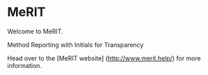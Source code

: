 # MeRIT

Welcome to MeRIT.

Method Reporting with Initials for Transparency

Head over to the [MeRIT website] (http://www.merit.help/) for more information.
